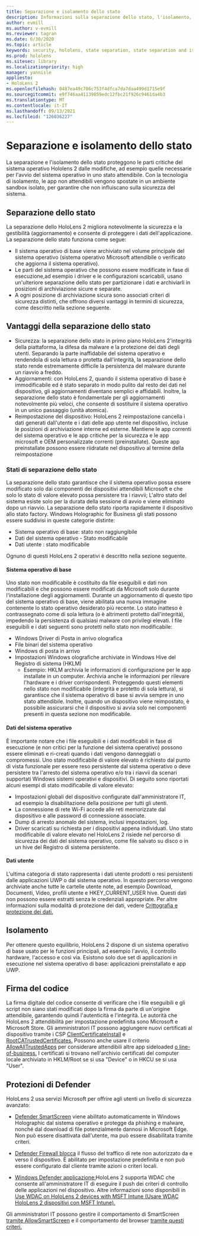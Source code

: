 ```yaml
---
title: Separazione e isolamento dello stato
description: Informazioni sulla separazione dello stato, l'isolamento, la firma del codice e le applicazioni defender HoloLens 2 dispositivo di realtà mista.
author: evmill
ms.author: v-evmill
ms.reviewer: tagran
ms.date: 6/30/2020
ms.topic: article
keywords: security, hololens, state separation, state separation and isolation, hololens 2, hololens2 security, security overview, security architecture, architecture, hololens 2 architecture
ms.prod: hololens
ms.sitesec: library
ms.localizationpriority: high
manager: yannisle
appliesto:
- HoloLens 2
ms.openlocfilehash: 0487ea49c706c753f4dfca7da7daa499d1715e9f
ms.sourcegitcommit: e9f746aa41139859edc12fbc21f926c9461da4b3
ms.translationtype: MT
ms.contentlocale: it-IT
ms.lasthandoff: 09/13/2021
ms.locfileid: "126036227"
---
```

# <a name="state-separation-and-isolation"></a>Separazione e isolamento dello stato

La separazione e l'isolamento dello stato proteggono le parti critiche del sistema operativo Hololens 2 dalle modifiche, ad esempio quelle necessarie per l'avvio del sistema operativo in uno stato attendibile. Con la tecnologia di isolamento, le app non attendibili vengono spostate in un ambiente sandbox isolato, per garantire che non influiscano sulla sicurezza del sistema.

## <a name="state-separation"></a>Separazione dello stato

La separazione dello HoloLens 2 migliora notevolmente la sicurezza e la gestibilità (aggiornamento) e consente di proteggere i dati dell'applicazione.  La separazione dello stato funziona come segue:
  * Il sistema operativo di base viene archiviato nel volume principale del sistema operativo (sistema operativo Microsoft attendibile o verificato che aggiorna il sistema operativo).
  * Le parti del sistema operativo che possono essere modificate in fase di esecuzione,ad esempio i driver e le configurazioni scaricabili, usano un'ulteriore separazione dello stato per partizionare i dati e archiviarli in posizioni di archiviazione sicure e separate.
  * A ogni posizione di archiviazione sicura sono associati criteri di sicurezza distinti, che offrono diversi vantaggi in termini di sicurezza, come descritto nella sezione seguente.

## <a name="state-separation-benefits"></a>Vantaggi della separazione dello stato

  * Sicurezza: la separazione dello stato in primo piano HoloLens 2'integrità della piattaforma, la difesa da malware e la protezione dei dati degli utenti. Separando la parte inaffidabile del sistema operativo e rendendola di sola lettura o protetta dall'integrità, la separazione dello stato rende estremamente difficile la persistenza del malware durante un riavvio a freddo. 
  * Aggiornamenti: con HoloLens 2, quando il sistema operativo di base è immodificabile ed è stato separato in modo pulito dal resto dei dati nel dispositivo, gli aggiornamenti diventano semplici e affidabili.  Inoltre, la separazione dello stato è fondamentale per gli aggiornamenti notevolmente più veloci, che consente di sostituire il sistema operativo in un unico passaggio (unità atomica).
  * Reimpostazione del dispositivo: HoloLens 2 reimpostazione cancella i dati generati dall'utente e i dati delle app utente nel dispositivo, incluse le posizioni di archiviazione interne ed esterne. Mantiene le app correnti del sistema operativo e le app critiche per la sicurezza e le app microsoft e OEM personalizzate correnti (preinstallate). Queste app preinstallate possono essere riidratate nel dispositivo al termine della reimpostazione

### <a name="state-separation-states"></a>Stati di separazione dello stato

La separazione dello stato garantisce che il sistema operativo possa essere modificato solo dai componenti dei dispositivi attendibili Microsoft e che solo lo stato di valore elevato possa persistere tra i riavvii; L'altro stato del sistema esiste solo per la durata della sessione di avvio e viene eliminato dopo un riavvio. La separazione dello stato riporta rapidamente il dispositivo allo stato factory. Windows Holographic for Business gli stati possono essere suddivisi in queste categorie distinte:
  * Sistema operativo di base: stato non raggiungibile
  * Dati del sistema operativo - Stato modificabile 
  * Dati utente : stato modificabile

Ognuno di questi HoloLens 2 operativi è descritto nella sezione seguente.

#### <a name="core-operating-system"></a>Sistema operativo di base

Uno stato non modificabile è costituito da file eseguibili e dati non modificabili e che possono essere modificati da Microsoft solo durante l'installazione degli aggiornamenti. Durante un aggiornamento di questo tipo del sistema operativo di base, viene abilitata una nuova immagine contenente lo stato operativo desiderato più recente.
Lo stato inatteso è contrassegnato come di sola lettura (o è altrimenti protetto dall'integrità), impedendo la persistenza di qualsiasi malware con privilegi elevati. I file eseguibili e i dati seguenti sono protetti nello stato non modificabile:
  * Windows Driver di Posta in arrivo olografica
  * File binari del sistema operativo
  * Windows di posta in arrivo
  * Impostazioni Windows olografiche archiviate in Windows Hive del Registro di sistema (HKLM)
    * Esempio: HKLM archivia le informazioni di configurazione per le app installate in un computer. Archivia anche le informazioni per rilevare l'hardware e i driver corrispondenti.
Proteggendo questi elementi nello stato non modificabile (integrità e protetto di sola lettura), si garantisce che il sistema operativo di base si avvia sempre in uno stato attendibile. Inoltre, quando un dispositivo viene reimpostato, è possibile assicurarsi che il dispositivo si avvia solo nei componenti presenti in questa sezione non modificabile. 

#### <a name="operating-system-data"></a>Dati del sistema operativo 

È importante notare che i file eseguibili e i dati modificabili in fase di esecuzione (e non critici per la funzione del sistema operativo) possono essere eliminati e ri-creati quando i dati vengono danneggiati o compromessi. Uno stato modificabile di valore elevato è richiesto dal punto di vista funzionale per essere reso persistente dal sistema operativo o deve persistere tra l'arresto del sistema operativo e/o tra i riavvii da scenari supportati Windows sistemi operativi e dispositivi. Di seguito sono riportati alcuni esempi di stato modificabile di valore elevato:
  * Impostazioni globali del dispositivo configurate dall'amministratore IT, ad esempio la disabilitazione della posizione per tutti gli utenti.
  * La connessione di rete Wi-Fi accede alle reti memorizzate dal dispositivo e alle password di connessione associate.
  * Dump di arresto anomalo del sistema, inclusi impostazioni, log.
  * Driver scaricati su richiesta per i dispositivi appena individuati.
Uno stato modificabile di valore elevato nel HoloLens 2 risiede nel percorso di sicurezza dei dati del sistema operativo, come file salvato su disco o in un hive del Registro di sistema persistente.

#### <a name="user-data"></a>Dati utente

L'ultima categoria di stato rappresenta i dati utente prodotti o resi persistenti dalle applicazioni UWP o dal sistema operativo. In questo percorso vengono archiviate anche tutte le cartelle utente note, ad esempio Download, Documenti, Video, profili utente e HKEY_CURRENT_USER hive. Questi dati non possono essere estratti senza le credenziali appropriate. Per altre informazioni sulla modalità di protezione dei dati, vedere [Crittografia e protezione dei dati.](security-encryption-data-protection.md)

##  <a name="isolation"></a>Isolamento

Per ottenere questo equilibrio, HoloLens 2 dispone di un sistema operativo di base usato per le funzioni principali, ad esempio l'avvio, il controllo hardware, l'accesso e così via. Esistono solo due set di applicazioni in esecuzione nel sistema operativo di base: applicazioni preinstallato e app UWP.

## <a name="code-signing"></a>Firma del codice

La firma digitale del codice consente di verificare che i file eseguibili e gli script non siano stati modificati dopo la firma da parte di un'origine attendibile, garantendo quindi l'autenticità e l'integrità. Le autorità che HoloLens 2 attendibilità per impostazione predefinita sono Microsoft e Microsoft Store. Gli amministratori IT possono aggiungere nuovi certificati al dispositivo tramite i CSP [ClientCertificateInstall](/windows/client-management/mdm/clientcertificateinstall-csp) e [RootCATrustedCertificates.](/windows/client-management/mdm/rootcacertificates-csp) Possono anche usare il criterio [AllowAllTrustedApps](/windows/client-management/mdm/policy-csp-applicationmanagement#applicationmanagement-allowalltrustedapps) per considerare attendibili altre app sideloaded [o line-of-business.](/intune/apps/lob-apps-windows) I certificati si trovano nell'archivio certificati del computer locale archiviato in HKLM/Root se si usa "Device" o in HKCU se si usa "User".

## <a name="defender-protections"></a>Protezioni di Defender
HoloLens 2 usa servizi Microsoft per offrire agli utenti un livello di sicurezza avanzato:

* [Defender SmartScreen](/windows/security/threat-protection/microsoft-defender-smartscreen/microsoft-defender-smartscreen-overview) viene abilitato automaticamente in Windows Holographic dal sistema operativo e protegge da phishing e malware, nonché dal download di file potenzialmente dannosi in Microsoft Edge. Non può essere disattivata dall'utente, ma può essere disabilitata tramite criteri.

* [Defender Firewall blocca](/windows/security/threat-protection/windows-firewall/windows-firewall-with-advanced-security) il flusso del traffico di rete non autorizzato da e verso il dispositivo. È abilitato per impostazione predefinita e non può essere configurato dal cliente tramite azioni o criteri locali. 

* [Windows Defender applicazione:](/windows/security/threat-protection/windows-defender-application-control/wdac-and-applocker-overview)HoloLens 2 supporta WDAC che consente all'amministratore IT di eseguire il push dei criteri di controllo delle applicazioni nel dispositivo. Altre informazioni sono disponibili in [Use WDAC on HoloLens 2 devices with MSFT Intune (Usare WDAC HoloLens 2 dispositivi con MSFT Intune).](/mem/intune/configuration/custom-profile-hololens) 

Gli amministratori IT possono gestire il comportamento di SmartScreen [tramite AllowSmartScreen](/windows/client-management/mdm/policy-csp-browser#browser-allowsmartscreen) e il comportamento del browser [tramite questi criteri.](/windows/client-management/mdm/policy-csps-supported-by-hololens2) 

